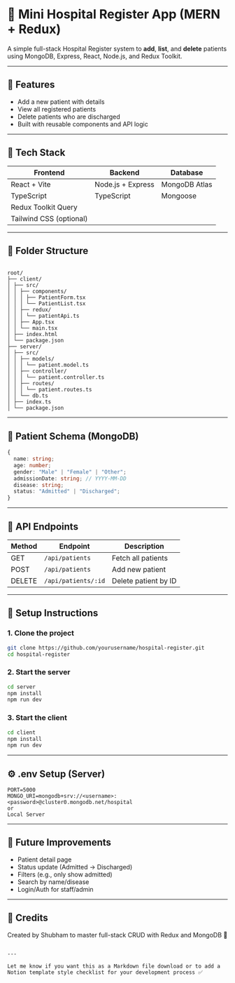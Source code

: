 # 🏥 Mini Hospital Register App (MERN + Redux)

A simple full-stack Hospital Register system to **add**, **list**, and **delete** patients using MongoDB, Express, React, Node.js, and Redux Toolkit.

---

## 📌 Features

- Add a new patient with details
- View all registered patients
- Delete patients who are discharged
- Built with reusable components and API logic

---

## 🧱 Tech Stack

| Frontend                | Backend           | Database      |
| ----------------------- | ----------------- | ------------- |
| React + Vite            | Node.js + Express | MongoDB Atlas |
| TypeScript              | TypeScript        | Mongoose      |
| Redux Toolkit Query     |                   |               |
| Tailwind CSS (optional) |                   |               |

---

## 📁 Folder Structure

```

root/
├── client/
│ ├── src/
│ │ ├── components/
│ │ │ ├── PatientForm.tsx
│ │ │ └── PatientList.tsx
│ │ ├── redux/
│ │ │ └── patientApi.ts
│ │ ├── App.tsx
│ │ └── main.tsx
│ ├── index.html
│ └── package.json
├── server/
│ ├── src/
│ │ ├── models/
│ │ │ └── patient.model.ts
│ │ ├── controller/
│ │ │ └── patient.controller.ts
│ │ ├── routes/
│ │ │ └── patient.routes.ts
│ │ └── db.ts
│ ├── index.ts
│ └── package.json

```

---

## 📇 Patient Schema (MongoDB)

```ts
{
  name: string;
  age: number;
  gender: "Male" | "Female" | "Other";
  admissionDate: string; // YYYY-MM-DD
  disease: string;
  status: "Admitted" | "Discharged";
}
```

---

## 🧠 API Endpoints

| Method | Endpoint            | Description          |
| ------ | ------------------- | -------------------- |
| GET    | `/api/patients`     | Fetch all patients   |
| POST   | `/api/patients`     | Add new patient      |
| DELETE | `/api/patients/:id` | Delete patient by ID |

---

## 🚀 Setup Instructions

### 1. Clone the project

```bash
git clone https://github.com/yourusername/hospital-register.git
cd hospital-register
```

### 2. Start the server

```bash
cd server
npm install
npm run dev
```

### 3. Start the client

```bash
cd client
npm install
npm run dev
```

---

## ⚙️ .env Setup (Server)

```
PORT=5000
MONGO_URI=mongodb+srv://<username>:<password>@cluster0.mongodb.net/hospital
or
Local Server
```

---

## 📌 Future Improvements

- Patient detail page
- Status update (Admitted → Discharged)
- Filters (e.g., only show admitted)
- Search by name/disease
- Login/Auth for staff/admin

---

## 🙌 Credits

Created by Shubham to master full-stack CRUD with Redux and MongoDB 💪

```

---

Let me know if you want this as a Markdown file download or to add a Notion template style checklist for your development process ✅
```
